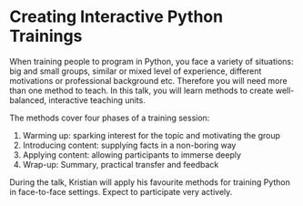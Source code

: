 
# Creating Interactive Python Trainings

When training people to program in Python, you face a variety of situations: big and small groups, similar or mixed level of experience, different motivations or professional background etc. Therefore you will need more than one method to teach. In this talk, you will learn methods to create well-balanced, interactive teaching units.

The methods cover four phases of a training session:

1. Warming up: sparking interest for the topic and motivating the group
2. Introducing content: supplying facts in a non-boring way
3. Applying content: allowing participants to immerse deeply
4. Wrap-up: Summary, practical transfer and feedback

During the talk, Kristian will apply his favourite methods for training Python in face-to-face settings. Expect to participate very actively.
